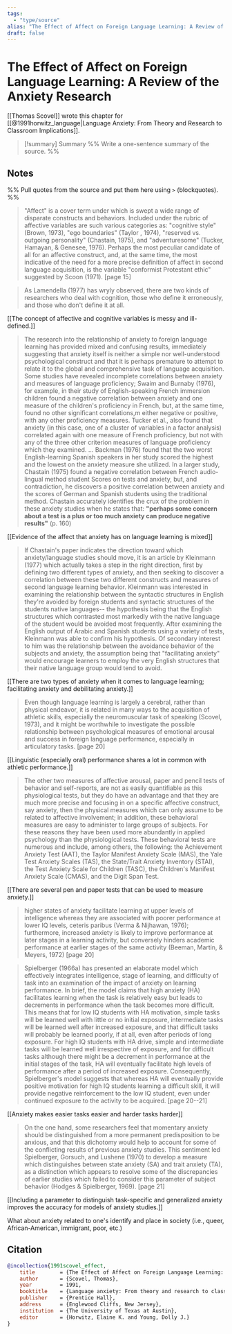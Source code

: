 ```yaml
---
tags:
  - "type/source"
alias: "The Effect of Affect on Foreign Language Learning: A Review of the Anxiety Research"
draft: false
---
```

# The Effect of Affect on Foreign Language Learning: A Review of the Anxiety Research
[[Thomas Scovel]] wrote this chapter for [[@1991horwitz_language|Language Anxiety: From Theory and Research to Classroom Implications]].

> [!summary] Summary
> %% Write a one-sentence summary of the source. %%
## Notes
%% Pull quotes from the source and put them here using `>` (blockquotes). %%

> "Affect" is a cover term under which is swept a wide range of disparate constructs and behaviors. Included under the rubric of affective variables are such various categories as: "cognitive style" (Brown, 1973), "ego boundaries" (Taylor , 1974), "reserved vs. outgoing personality" (Chastain, 1975), and "adventuresome" (Tucker, Hamayan, & Genesee, 1976). Perhaps the most peculiar candidate of all for an affective construct, and, at the same time, the most indicative of the need for a more precise definition of affect in second language acquisition, is the variable "conformist Protestant ethic" suggested by Scoon (1971). [page 15]

> As Lamendella (1977) has wryly observed, there are two kinds of researchers who deal with cognition, those who define it erroneously, and those who don't define it at all.

[[The concept of affective and cognitive variables is messy and ill-defined.]]

> The research into the relationship of anxiety to foreign language learning has provided mixed and confusing results, immediately suggesting that anxiety itself is neither a simple nor well-understood psychological construct and that it is perhaps premature to attempt to relate it to the global and comprehensive task of language acquisition. Some studies have revealed incomplete correlations between anxiety and measures of language proficiency; Swaim and Burnaby (1976), for example, in their study of English-speaking French immersion children found a negative correlation between anxiety and one measure of the children's proficiency in French, but, at the same time, found no other significant correlations,m either negative or positive, with any other proficiency measures. Tucker et al., also found that anxiety (in this case, one of a cluster of variables in a factor analysis) correlated again with one measure of French proficiency, but not with any of the three other criterion measures of language proficiency which they examined. ... Backman (1976) found that the two worst English-learning Spanish speakers in her study scored the highest and the lowest on the anxiety measure she utilized. In a larger study, Chastain (1975) found a negative correlation between French audio-lingual method student Scores on tests and anxiety, but, and contradiction, he discovers a positive correlation between anxiety and the scores of German and Spanish students using the traditional method. Chastain accurately identifies the crux of the problem in these anxiety studies when he states that: **"perhaps some concern about a test is a plus or too much anxiety can produce negative results"** (p. 160)

[[Evidence of the affect that anxiety has on language learning is mixed]]

> If Chastain's paper indicates the direction toward which anxiety/language studies should move, it is an article by Kleinmann (1977) which actually takes a step in the right direction, first by defining two different types of anxiety, and then seeking to discover a correlation between these two different constructs and measures of second language learning behavior. Kleinmann was interested in examining the relationship between the syntactic structures in English they're avoided by foreign students and syntactic structures of the students native languages-- the hypothesis being that the English structures which contrasted most markedly with the native language of the student would be avoided most frequently. After examining the English output of Arabic and Spanish students using a variety of tests, Kleinmann was able to confirm his hypothesis. Of secondary interest to him was the relationship between the avoidance behavior of the subjects and anxiety, the assumption being that "facilitating anxiety" would encourage learners to employ the very English structures that their native language group would tend to avoid.

[[There are two types of anxiety when it comes to language learning; facilitating anxiety and debilitating anxiety.]]

> Even though language learning is largely a cerebral, rather than physical endeavor, it is related in many ways to the acquisition of athletic skills, especially the neuromuscular task of speaking (Scovel, 1973), and it might be worthwhile to investigate the possible relationship between psychological measures of emotional arousal and success in foreign language performance, especially in articulatory tasks. [page 20]

[[Linguistic (especially oral) performance shares a lot in common with athletic performance.]]

> The other two measures of affective arousal, paper and pencil tests of behavior and self-reports, are not as easily quantifiable as this physiological tests, but they do have an advantage and that they are much more precise and focusing in on a specific affective construct, say anxiety, then the physical measures which can only assume to be related to affective involvement; in addition, these behavioral measures are easy to administer to large groups of subjects. For these reasons they have been used more abundantly in applied psychology than the physiological tests. These behavioral tests are numerous and include, among others, the following: the Achievement Anxiety Test (AAT), the Taylor Manifest Anxiety Scale (MAS), the Yale Test Anxiety Scales (TAS), the State/Trait Anxiety Inventory (STAI), the Test Anxiety Scale for Children (TASC), the Children's Manifest Anxiety Scale (CMAS), and the Digit Span Test.

[[There are several pen and paper tests that can be used to measure anxiety.]]

> higher states of anxiety facilitate learning at upper levels of intelligence whereas they are associated with poorer performance at lower IQ levels, ceteris paribus (Verma & Nijhawan, 1976); furthermore, increased anxiety is likely to improve performance at later stages in a learning activity, but conversely hinders academic performance at earlier stages of the same activity (Beeman, Martin, & Meyers, 1972) [page 20]

> Spielberger (1966a) has presented an elaborate model which effectively integrates intelligence, stage of learning, and difficulty of task into an examination of the impact of anxiety on learning performance. In brief, the model claims that high anxiety (HA) facilitates learning when the task is relatively easy but leads to decrements in performance when the task becomes more difficult. This means that for low IQ students with HA motivation, simple tasks will be learned well with little or no initial exposure, intermediate tasks will be learned well after increased exposure, and that difficult tasks will probably be learned poorly, if at all, even after periods of long exposure. For high IQ students with HA drive, simple and intermediate tasks will be learned well irrespective of exposure, and for difficult tasks although there might be a decrement in performance at the initial stages of the task, HA will eventually facilitate high levels of performance after a period of increased exposure. Consequently, Spielberger's model suggests that whereas HA will eventually provide positive motivation for high IQ students learning a difficult skill, it will provide negative reinforcement to the low IQ student, even under continued exposure to the activity to be acquired. [page 20--21]

[[Anxiety makes easier tasks easier and harder tasks harder]]

> On the one hand, some researchers feel that momentary anxiety should be distinguished from a more permanent predisposition to be anxious, and that this dichotomy would help to account for some of the conflicting results of previous anxiety studies. This sentiment led Spielberger, Gorsuch, and Lushene (1970) to develop a measure which distinguishes between state anxiety (SA) and trait anxiety (TA), as a distinction which appears to resolve some of the discrepancies of earlier studies which failed to consider this parameter of subject behavior (Hodges &  Spielberger, 1969). [page 21]

[[Including a parameter to distinguish task-specific and generalized anxiety improves the accuracy for models of anxiety studies.]]

What about anxiety related to one's identify and place in society (i.e., queer, African-American, immigrant, poor, etc.)
## Citation

```bibtex
@incollection{1991scovel_effect,
	title        = {The Effect of Affect on Foreign Language Learning: A Review of the Anxiety Research},
	author       = {Scovel, Thomas},
	year         = 1991,
	booktitle    = {Language anxiety: From theory and research to classroom implications},
	publisher    = {Prentice Hall},
	address      = {Englewood Cliffs, New Jersey},
	institution  = {The University of Texas at Austin},
	editor       = {Horwitz, Elaine K. and Young, Dolly J.}
}
```

